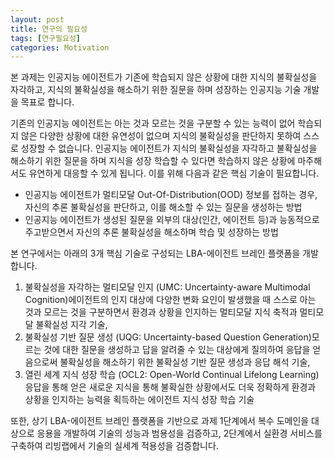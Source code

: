 ```yaml
---
layout: post
title: 연구의 필요성
tags: [연구필요성]
categories: Motivation
---
```


본 과제는 인공지능 에이전트가 기존에 학습되지 않은 상황에 대한 지식의 불확실성을 자각하고, 지식의 불확실성을 해소하기 위한 질문을 하며 성장하는 인공지능 기술 개발을 목표로 합니다.

기존의 인공지능 에이전트는 아는 것과 모르는 것을 구분할 수 있는 능력이 없어 학습되지 않은 다양한 상황에 대한 유연성이 없으며 지식의 불확실성을 판단하지 못하여 스스로 성장할 수 없습니다. 인공지능 에이전트가 지식의 불확실성을 자각하고 불확실성을 해소하기 위한 질문을 하며 지식을 성장 학습할 수 있다면 학습하지 않은 상황에 마주해서도 유연하게 대응할 수 있게 됩니다. 이를 위해 다음과 같은 핵심 기술이 필요합니다.

- 인공지능 에이전트가 멀티모달 Out-Of-Distribution(OOD) 정보를 접하는 경우, 자신의 추론 불확실성을 판단하고, 이를 해소할 수 있는 질문을 생성하는 방법
- 인공지능 에이전트가 생성된 질문을 외부의 대상(인간, 에이전트 등)과 능동적으로 주고받으면서 자신의 추론 불확실성을 해소하며 학습 및 성장하는 방법

본 연구에서는 아래의 3개 핵심 기술로 구성되는 LBA-에이전트 브레인 플랫폼을 개발합니다.

1. 불확실성을 자각하는 멀티모달 인지 (UMC: Uncertainty-aware Multimodal Cognition)에이전트의 인지 대상에 다양한 변화 요인이 발생했을 때 스스로 아는 것과 모르는 것을 구분하면서 환경과 상황을 인지하는 멀티모달 지식 축적과 멀티모달 불확실성 지각 기술,
2. 불확실성 기반 질문 생성 (UQG: Uncertainty-based Question Generation)모르는 것에 대한 질문을 생성하고 답을 알려줄 수 있는 대상에게 질의하여 응답을 얻음으로써 불확실성을 해소하기 위한 불확실성 기반 질문 생성과 응답 해석 기술, 
3. 열린 세계 지식 성장 학습 (OCL2: Open-World Continual Lifelong Learning)응답을 통해 얻은 새로운 지식을 통해 불확실한 상황에서도 더욱 정확하게 환경과 상황을 인지하는 능력을 획득하는 에이전트 지식 성장 학습 기술

또한, 상기 LBA-에이전트 브레인 플랫폼을 기반으로 과제 1단계에서 복수 도메인을 대상으로 응용을 개발하여 기술의 성능과 범용성을 검증하고, 2단계에서 실환경 서비스를 구축하여 리빙랩에서 기술의 실세계 적용성을 검증합니다.
